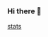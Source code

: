 ### Hi there 👋

<!--
**chege4179/chege4179** is a ✨ _special_ ✨ repository because its `README.md` (this file) appears on your GitHub profile.

Here are some ideas to get you started:

- 🔭 I’m currently working on ...
- 🌱 I’m currently learning ...
- 👯 I’m looking to collaborate on ...
- 🤔 I’m looking for help with ...
- 💬 Ask me about ...
- 📫 How to reach me: ...
- 😄 Pronouns: ...
- ⚡ Fun fact: ...
-->
[stats](https://github-readme-stats.vercel.app/api?username=chege4179&hide=contribs&show_icons=true&include_all_commits=true&count_private=true)
